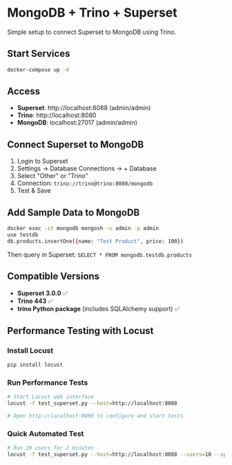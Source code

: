 # MongoDB + Trino + Superset

Simple setup to connect Superset to MongoDB using Trino.

## Start Services
```bash
docker-compose up -d
```

## Access
- **Superset**: http://localhost:8088 (admin/admin)
- **Trino**: http://localhost:8080
- **MongoDB**: localhost:27017 (admin/admin)

## Connect Superset to MongoDB
1. Login to Superset
2. Settings → Database Connections → + Database
3. Select "Other" or "Trino"
4. Connection: `trino://trino@trino:8080/mongodb`
5. Test & Save

## Add Sample Data to MongoDB
```bash
docker exec -it mongodb mongosh -u admin -p admin
use testdb
db.products.insertOne({name: "Test Product", price: 100})
```

Then query in Superset: `SELECT * FROM mongodb.testdb.products`

## Compatible Versions
- **Superset 3.0.0** ✅
- **Trino 443** ✅  
- **trino Python package** (includes SQLAlchemy support) ✅

## Performance Testing with Locust

### Install Locust
```bash
pip install locust
```

### Run Performance Tests
```bash
# Start Locust web interface
locust -f test_superset.py --host=http://localhost:8088

# Open http://localhost:8089 to configure and start tests
```

### Quick Automated Test
```bash
# Run 10 users for 2 minutes
locust -f test_superset.py --host=http://localhost:8088 --users=10 --spawn-rate=2 --run-time=2m --headless
```
